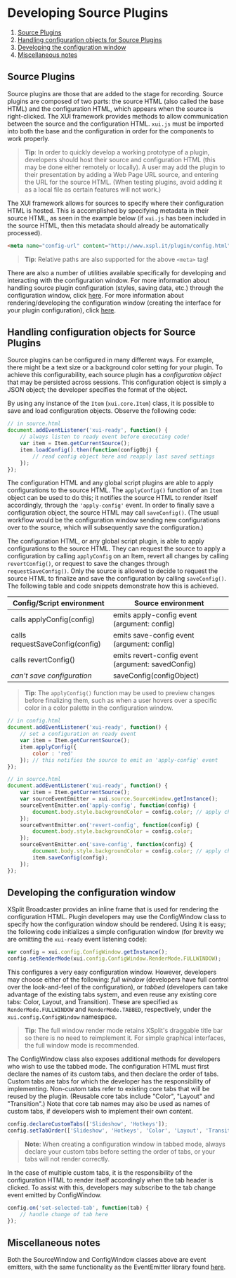 # Developing Source Plugins

1. [Source Plugins](#source)
2. [Handling configuration objects for Source Plugins](#configObj)
3. [Developing the configuration window](#configWindow)
4. [Miscellaneous notes](#misc)

## <a name="source"></a> Source Plugins

Source plugins are those that are added to the stage for recording. Source plugins are composed of two parts: the source HTML (also called the base HTML) and the configuration HTML, which appears when the source is right-clicked. The XUI framework provides methods to allow communication between the source and the configuration HTML. `xui.js` must be imported into both the base and the configuration in order for the components to work properly.

> **Tip**: In order to quickly develop a working prototype of a plugin, developers should host their source and configuration HTML (this may be done either remotely or locally). A user may add the plugin to their presentation by adding a Web Page URL source, and entering the URL for the source HTML. (When testing plugins, avoid adding it as a local file as certain features will not work.)

The XUI framework allows for sources to specify where their configuration HTML is hosted. This is accomplished by specifying metadata in their source HTML, as seen in the example below (if `xui.js` has been included in the source HTML, then this metadata should already be automatically processed).
```html
<meta name="config-url" content="http://www.xspl.it/plugin/config.html">
```

> **Tip**: Relative paths are also supported for the above `<meta>` tag!

There are also a number of utilities available specifically for developing and interacting with the configuration window. For more information about handling source plugin configuration (styles, saving data, etc.) through the configuration window, click [here](#configObj).  For more information about rendering/developing the configuration window (creating the interface for your plugin configuration), click [here](#configWindow). 

## <a name="configObj"></a> Handling configuration objects for Source Plugins

Source plugins can be configured in many different ways. For example, there might be a text size or a background color setting for your plugin. To achieve this configurability, each source plugin has a *configuration object* that may be persisted across sessions. This configuration object is simply a JSON object; the developer specifies the format of the object.

By using any instance of the `Item` (`xui.core.Item`) class, it is possible to save and load configuration objects. Observe the following code:

```javascript
// in source.html
document.addEventListener('xui-ready', function() {
	// always listen to ready event before executing code!
	var item = Item.getCurrentSource();
	item.loadConfig().then(function(configObj) {
		// read config object here and reapply last saved settings
	});
});
```

The configuration HTML and any global script plugins are able to apply configurations to the source HTML. The `applyConfig()` function of an `Item` object can be used to do this; it notifies the source HTML to render itself accordingly, through the `'apply-config'` event. In order to finally save a configuration object, the source HTML may call `saveConfig()`. (The usual workflow would be the configuration window sending new configurations over to the source, which will subsequently save the configuration.)

The configuration HTML, or any global script plugin, is able to apply configurations to the source HTML. They can request the source to apply a configuration by calling `applyConfig` on an Item, revert all changes by calling `revertConfig()`, or request to save the changes through `requestSaveConfig()`. Only the source is allowed to decide to request the source HTML to finalize and save the configuration by calling `saveConfig()`. The following table and code snippets demonstrate how this is achieved.

| Config/Script environment | Source environment |
| ------------------------- | ------------------ |
| calls applyConfig(config) | emits apply-config event (argument: config) |
| calls requestSaveConfig(config) | emits save-config event (argument: config) |
| calls revertConfig() | emits revert-config event (argument: savedConfig) |
| *can't save configuration* | saveConfig(configObject) |

> **Tip**: The `applyConfig()` function may be used to preview changes before finalizing them, such as when a user hovers over a specific color in a color palette in the configuration window.

```javascript
// in config.html
document.addEventListener('xui-ready', function() {
	// set a configuration on ready event
	var item = Item.getCurrentSource();
	item.applyConfig({
		color : 'red'
	}); // this notifies the source to emit an 'apply-config' event
});

// in source.html
document.addEventListener('xui-ready', function() {
	var item = Item.getCurrentSource();
	var sourceEventEmitter = xui.source.SourceWindow.getInstance(); 
	sourceEventEmitter.on('apply-config', function(config) {
		document.body.style.backgroundColor = config.color; // apply changes
	});
	sourceEventEmitter.on('revert-config', function(config) {
		document.body.style.backgroundColor = config.color;
	});
	sourceEventEmitter.on('save-config', function(config) {
		document.body.style.backgroundColor = config.color; // apply changes
		item.saveConfig(config);
	});
});
```

## <a name="configWindow"></a> Developing the configuration window

XSplit Broadcaster provides an inline frame that is used for rendering the configuration HTML. Plugin developers may use the ConfigWindow class to specify how the configuration window should be rendered. Using it is easy; the following code initializes a simple configuration window (for brevity we are omitting the `xui-ready` event listening code):

```javascript
var config = xui.config.ConfigWindow.getInstance();
config.setRenderMode(xui.config.ConfigWindow.RenderMode.FULLWINDOW);
```

This configures a very easy configuration window. However, developers may choose either of the following: *full window* (developers have full control over the look-and-feel of the configuration), or *tabbed* (developers can take advantage of the existing tabs system, and even reuse any existing core tabs: Color, Layout, and Transition). These are specified as `RenderMode.FULLWINDOW` and `RenderMode.TABBED`, respectively, under the `xui.config.ConfigWindow` namespace.

> **Tip**: The full window render mode retains XSplit's draggable title bar so there is no need to reimplement it. For simple graphical interfaces, the full window mode is recommended.

The ConfigWindow class also exposes additional methods for developers who wish to use the tabbed mode. The configuration HTML must first declare the names of its custom tabs, and then declare the order of tabs. Custom tabs are tabs for which the developer has the responsibility of implementing. Non-custom tabs refer to existing core tabs that will be reused by the plugin. (Reusable core tabs include "Color", "Layout" and "Transition".) Note that core tab names may also be used as names of custom tabs, if developers wish to implement their own content.

```javascript
config.declareCustomTabs(['Slideshow', 'Hotkeys']);
config.setTabOrder(['Slideshow', 'Hotkeys', 'Color', 'Layout', 'Transition']);
```

> **Note**: When creating a configuration window in tabbed mode, always declare your custom tabs before setting the order of tabs, or your tabs will not render correctly.

In the case of multiple custom tabs, it is the responsibility of the configuration HTML to render itself accordingly when the tab header is clicked. To assist with this, developers may subscribe to the tab change event emitted by ConfigWindow.

```javascript
config.on('set-selected-tab', function(tab) {
	// handle change of tab here
});
```

## <a name="misc"></a> Miscellaneous notes

Both the SourceWindow and ConfigWindow classes above are event emitters, with the same functionality as the EventEmitter library found [here](https://github.com/Wolfy87/EventEmitter).

